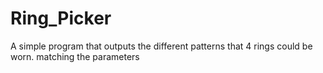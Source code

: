 # Ring_Picker
A simple program that outputs the different patterns that 4 rings could be worn. matching the parameters
